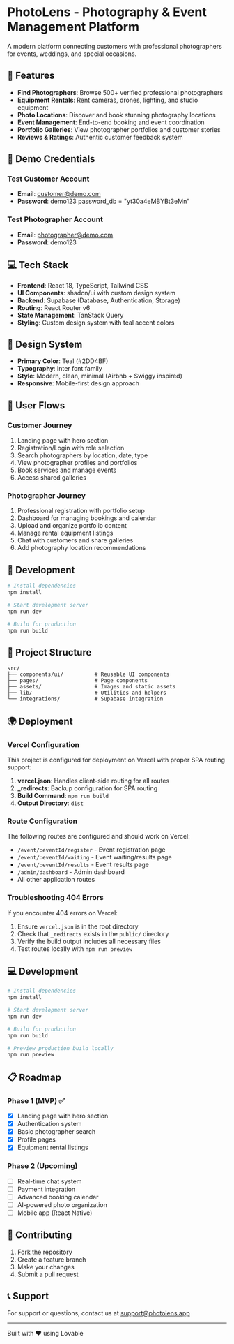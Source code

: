 # PhotoLens - Photography & Event Management Platform

A modern platform connecting customers with professional photographers for events, weddings, and special occasions.

## 🌟 Features

- **Find Photographers**: Browse 500+ verified professional photographers
- **Equipment Rentals**: Rent cameras, drones, lighting, and studio equipment  
- **Photo Locations**: Discover and book stunning photography locations
- **Event Management**: End-to-end booking and event coordination
- **Portfolio Galleries**: View photographer portfolios and customer stories
- **Reviews & Ratings**: Authentic customer feedback system

## 🚀 Demo Credentials

### Test Customer Account
- **Email**: customer@demo.com
- **Password**: demo123
password_db = "yt30a4eMBYBt3eMn"


### Test Photographer Account  
- **Email**: photographer@demo.com
- **Password**: demo123

## 💻 Tech Stack

- **Frontend**: React 18, TypeScript, Tailwind CSS
- **UI Components**: shadcn/ui with custom design system
- **Backend**: Supabase (Database, Authentication, Storage)
- **Routing**: React Router v6
- **State Management**: TanStack Query
- **Styling**: Custom design system with teal accent colors

## 🎨 Design System

- **Primary Color**: Teal (#2DD4BF)
- **Typography**: Inter font family
- **Style**: Modern, clean, minimal (Airbnb + Swiggy inspired)
- **Responsive**: Mobile-first design approach

## 📱 User Flows

### Customer Journey
1. Landing page with hero section
2. Registration/Login with role selection
3. Search photographers by location, date, type
4. View photographer profiles and portfolios
5. Book services and manage events
6. Access shared galleries

### Photographer Journey
1. Professional registration with portfolio setup
2. Dashboard for managing bookings and calendar
3. Upload and organize portfolio content
4. Manage rental equipment listings
5. Chat with customers and share galleries
6. Add photography location recommendations

## 🔧 Development

```bash
# Install dependencies
npm install

# Start development server
npm run dev

# Build for production
npm run build
```

## 📄 Project Structure

```
src/
├── components/ui/          # Reusable UI components
├── pages/                  # Page components
├── assets/                 # Images and static assets
├── lib/                    # Utilities and helpers
└── integrations/           # Supabase integration
```

## 🌍 Deployment

### Vercel Configuration

This project is configured for deployment on Vercel with proper SPA routing support:

1. **vercel.json**: Handles client-side routing for all routes
2. **_redirects**: Backup configuration for SPA routing
3. **Build Command**: `npm run build`
4. **Output Directory**: `dist`

### Route Configuration

The following routes are configured and should work on Vercel:
- `/event/:eventId/register` - Event registration page
- `/event/:eventId/waiting` - Event waiting/results page  
- `/event/:eventId/results` - Event results page
- `/admin/dashboard` - Admin dashboard
- All other application routes

### Troubleshooting 404 Errors

If you encounter 404 errors on Vercel:
1. Ensure `vercel.json` is in the root directory
2. Check that `_redirects` exists in the `public/` directory
3. Verify the build output includes all necessary files
4. Test routes locally with `npm run preview`

## 💻 Development

```bash
# Install dependencies
npm install

# Start development server
npm run dev

# Build for production
npm run build

# Preview production build locally
npm run preview
```

## 📋 Roadmap

### Phase 1 (MVP) ✅
- [x] Landing page with hero section
- [x] Authentication system
- [x] Basic photographer search
- [x] Profile pages
- [x] Equipment rental listings

### Phase 2 (Upcoming)
- [ ] Real-time chat system
- [ ] Payment integration
- [ ] Advanced booking calendar
- [ ] AI-powered photo organization
- [ ] Mobile app (React Native)

## 🤝 Contributing

1. Fork the repository
2. Create a feature branch
3. Make your changes
4. Submit a pull request

## 📞 Support

For support or questions, contact us at support@photolens.app

---

Built with ❤️ using Lovable